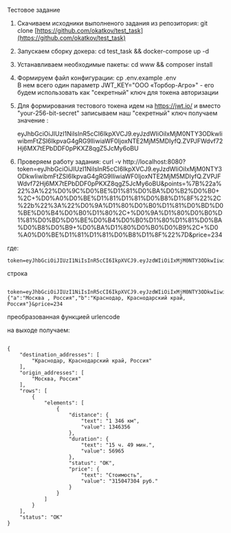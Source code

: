 Тестовое задание  

1) Скачиваем исходники выполненого задания из репозитория: git clone [https://github.com/okatkov/test_task](https://github.com/okatkov/test_task)  
2) Запускаем сборку докера: cd test_task && docker-compose up -d  
3) Устанавливаем необходимые пакеты: cd www && composer install  
4) Формируем файл конфигурации: cp .env.example .env  
В нем всего один параметр JWT_KEY="ООО «Торбор-Агро»" - его будем использовать как "секретный" ключ для токена авторизации  
5) Для формирования тестового токена идем на https://jwt.io/ и вместо "your-256-bit-secret" записываем наш "секретный" ключ  получаем значение :   

    eyJhbGciOiJIUzI1NiIsInR5cCI6IkpXVCJ9.eyJzdWIiOiIxMjM0NTY3ODkwIiwibmFtZSI6IkpvaG4gRG9lIiwiaWF0IjoxNTE2MjM5MDIyfQ.ZVPJFWdvf72Hj6MX7tEPbDDF0pPKXZ8qgZ5JcMy6oBU  

6) Проверяем работу задания:
curl -v http://localhost:8080?token=eyJhbGciOiJIUzI1NiIsInR5cCI6IkpXVCJ9.eyJzdWIiOiIxMjM0NTY3ODkwIiwibmFtZSI6IkpvaG4gRG9lIiwiaWF0IjoxNTE2MjM5MDIyfQ.ZVPJFWdvf72Hj6MX7tEPbDDF0pPKXZ8qgZ5JcMy6oBU&points=%7B%22a%22%3A%22%D0%9C%D0%BE%D1%81%D0%BA%D0%B2%D0%B0+%2C+%D0%A0%D0%BE%D1%81%D1%81%D0%B8%D1%8F%22%2C%22b%22%3A%22%D0%9A%D1%80%D0%B0%D1%81%D0%BD%D0%BE%D0%B4%D0%B0%D1%80%2C+%D0%9A%D1%80%D0%B0%D1%81%D0%BD%D0%BE%D0%B4%D0%B0%D1%80%D1%81%D0%BA%D0%B8%D0%B9+%D0%BA%D1%80%D0%B0%D0%B9%2C+%D0%A0%D0%BE%D1%81%D1%81%D0%B8%D1%8F%22%7D&price=234

где:

    token=eyJhbGciOiJIUzI1NiIsInR5cCI6IkpXVCJ9.eyJzdWIiOiIxMjM0NTY3ODkwIiwibmFtZSI6IkpvaG4gRG9lIiwiaWF0IjoxNTE2MjM5MDIyfQ.ZVPJFWdvf72Hj6MX7tEPbDDF0pPKXZ8qgZ5JcMy6oBU&points=%7B%22a%22%3A%22%D0%9C%D0%BE%D1%81%D0%BA%D0%B2%D0%B0+%2C+%D0%A0%D0%BE%D1%81%D1%81%D0%B8%D1%8F%22%2C%22b%22%3A%22%D0%9A%D1%80%D0%B0%D1%81%D0%BD%D0%BE%D0%B4%D0%B0%D1%80%2C+%D0%9A%D1%80%D0%B0%D1%81%D0%BD%D0%BE%D0%B4%D0%B0%D1%80%D1%81%D0%BA%D0%B8%D0%B9+%D0%BA%D1%80%D0%B0%D0%B9%2C+%D0%A0%D0%BE%D1%81%D1%81%D0%B8%D1%8F%22%7D&price=234
    
    
строка  

     token=eyJhbGciOiJIUzI1NiIsInR5cCI6IkpXVCJ9.eyJzdWIiOiIxMjM0NTY3ODkwIiwibmFtZSI6IkpvaG4gRG9lIiwiaWF0IjoxNTE2MjM5MDIyfQ.ZVPJFWdvf72Hj6MX7tEPbDDF0pPKXZ8qgZ5JcMy6oBU&points={"a":"Москва , Россия","b":"Краснодар, Краснодарский край, Россия"}&price=234
        
преобразованная функцией urlencode

на выходе получаем:

````

{
    "destination_addresses": [
        "Краснодар, Краснодарский край, Россия"
    ],
    "origin_addresses": [
        "Москва, Россия"
    ],
    "rows": [
        {
            "elements": [
                {
                    "distance": {
                        "text": "1 346 км",
                        "value": 1346356
                    },
                    "duration": {
                        "text": "15 ч. 49 мин.",
                        "value": 56965
                    },
                    "status": "OK",
                    "price": {
                        "text": "Стоимость",
                        "value": "315047304 руб."
                    }
                }
            ]
        }
    ],
    "status": "OK"
}




